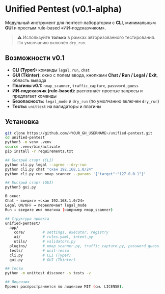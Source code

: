 # Unified Pentest (v0.1-alpha)

Модульный инструмент для пентест-лаборатории с **CLI**, минимальным **GUI** и простым rule-based «ИИ-подсказчиком».  
> ⚠️ Используйте **только** в рамках авторизованного тестирования. По умолчанию включён `dry_run`.

## Возможности v0.1
- **CLI (Typer):** команды `legal`, `run`, `chat`
- **GUI (Tkinter):** окно с полем ввода, кнопками **Chat / Run / Legal / Exit**, область вывода
- **Плагины v0.1:** `nmap_scanner`, `traffic_capture`, `password_guess`
- **ИИ-подсказчик (rule-based):** распознаёт простые запросы и предлагает команды
- **Безопасность:** `legal_mode` и `dry_run` (по умолчанию включен `dry_run`)
- **Тесты:** `unittest` на валидаторы и плагины

## Установка
```bash
git clone https://github.com/<YOUR_GH_USERNAME>/unified-pentest.git
cd unified-pentest
python3 -m venv .venv
source .venv/bin/activate
pip install -r requirements.txt

## Быстрый старт (CLI)
python cli.py legal --agree --dry-run
python cli.py chat "скан 192.168.1.0/24"
python cli.py run nmap_scanner --params '{"target":"127.0.0.1"}'

## Быстрый старт (GUI)
python3 gui.py

В окне:
Chat → введите «скан 192.168.1.0/24»
Legal ON/OFF → переключает legal_mode
Run → введите имя плагина (например nmap_scanner)

## Структура проекта
unified-pentest/
  app/
    core/        # settings, executor, registry
    ai/          # rules.yaml, intent.py
    utils/       # validators.py
  plugins/       # nmap_scanner.py, traffic_capture.py, password_guess.py
  tests/         # unit-тесты
  cli.py         # CLI (Typer)
  gui.py         # GUI (Tkinter)

## Тесты
python -m unittest discover -s tests -v

## Лицензия
Проект распространяется по лицензии MIT (см. LICENSE).